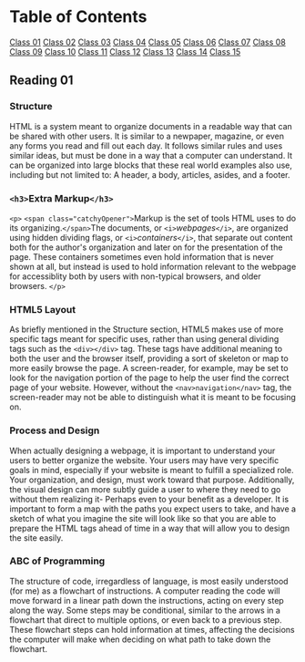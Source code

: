 # Table of Contents

[Class 01](class-01.md)
[Class 02](class-02.md)
[Class 03](class-03.md)
[Class 04](class-04.md)
[Class 05](class-05.md)
[Class 06](class-06.md)
[Class 07](class-07.md)
[Class 08](class-08.md)
[Class 09](class-09.md)
[Class 10](class-10.md)
[Class 11](class-11.md)
[Class 12](class-12.md)
[Class 13](class-13.md)
[Class 14](class-14.md)
[Class 15](class-15.md)

## Reading 01

### Structure

HTML is a system meant to organize documents in a readable way that can be shared with other users. It is similar to a newpaper, magazine, or even any forms you read and fill out each day. It follows similar rules and uses similar ideas, but must be done in a way that a computer can understand. It can be organized into large blocks that these real world examples also use, including but not limited to: A header, a body, articles, asides, and a footer.

### `<h3>`Extra Markup`</h3>`

`<p>`
`<span class="catchyOpener">`Markup is the set of tools HTML uses to do its organizing.`</span>`The documents, or `<i>`*webpages*`</i>`, are organized using hidden dividing flags, or `<i>`*containers*`</i>`, that separate out content both for the author's organization and later on for the presentation of the page. These containers sometimes even hold information that is never shown at all, but instead is used to hold information relevant to the webpage for accessiblity both by users with non-typical browsers, and older browsers.
`</p>`

### HTML5 Layout

As briefly mentioned in the Structure section, HTML5 makes use of more specific tags meant for specific uses, rather than using general dividing tags such as the `<div></div>` tag. These tags have additional meaning to both the user and the browser itself, providing a sort of skeleton or map to more easily browse the page. A screen-reader, for example, may be set to look for the navigation portion of the page to help the user find the correct page of your website. However, without the `<nav>navigation</nav>` tag, the screen-reader may not be able to distinguish what it is meant to be focusing on.

### Process and Design

When actually designing a webpage, it is important to understand your users to better organize the website. Your users may have very specific goals in mind, especially if your website is meant to fulfill a specialized role. Your organization, and design, must work toward that purpose. Additionally, the visual design can more subtly guide a user to where they need to go without them realizing it- Perhaps even to your benefit as a developer. It is important to form a map with the paths you expect users to take, and have a sketch of what you imagine the site will look like so that you are able to prepare the HTML tags ahead of time in a way that will allow you to design the site easily.

### ABC of Programming

The structure of code, irregardless of language, is most easily understood (for me) as a flowchart of instructions. A computer reading the code will move forward in a linear path down the instructions, acting on every step along the way. Some steps may be conditional, similar to the arrows in a flowchart that direct to multiple options, or even back to a previous step. These flowchart steps can hold information at times, affecting the decisions the computer will make when deciding on what path to take down the flowchart.
